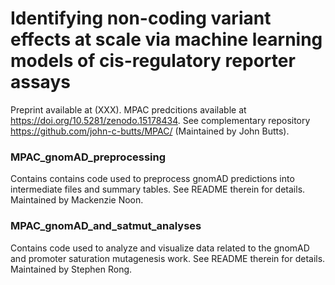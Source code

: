 # Identifying non-coding variant effects at scale via machine learning models of cis-regulatory reporter assays

Preprint available at (XXX). MPAC predcitions available at https://doi.org/10.5281/zenodo.15178434. See complementary repository https://github.com/john-c-butts/MPAC/ (Maintained by John Butts).

### MPAC_gnomAD_preprocessing
Contains contains code used to preprocess gnomAD predictions into intermediate files and summary tables. See README therein for details. Maintained by Mackenzie Noon.

### MPAC_gnomAD_and_satmut_analyses
Contains code used to analyze and visualize data related to the gnomAD and promoter saturation mutagenesis work. See README therein for details. Maintained by Stephen Rong.
